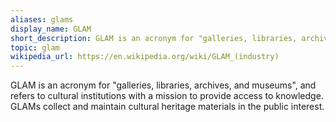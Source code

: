 ```yaml
---
aliases: glams
display_name: GLAM
short_description: GLAM is an acronym for "galleries, libraries, archives, and museums".
topic: glam
wikipedia_url: https://en.wikipedia.org/wiki/GLAM_(industry)
---
```

GLAM is an acronym for "galleries, libraries, archives, and museums", and refers to cultural institutions with a mission to provide access to knowledge. GLAMs collect and maintain cultural heritage materials in the public interest.
